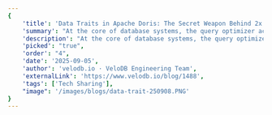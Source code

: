 ```yaml
---
{
    'title': 'Data Traits in Apache Doris: The Secret Weapon Behind 2x Faster Performance',
    'summary': "At the core of database systems, the query optimizer acts as a shrewd strategist, constantly analyzing data traits to devise the optimal execution plans. Apache Doris, a high-performance MPP analytical database, employs a built-in Data Trait analysis mechanism in its optimizer. By uncovering statistical traits and semantic constraints within the data, Data Trait provides fundamental support for query optimization. Let’s explore its power!",
    'description': "At the core of database systems, the query optimizer acts as a shrewd strategist, constantly analyzing data traits to devise the optimal execution plans. Apache Doris, a high-performance MPP analytical database, employs a built-in Data Trait analysis mechanism in its optimizer. By uncovering statistical traits and semantic constraints within the data, Data Trait provides fundamental support for query optimization. Let’s explore its power!",
    'picked': "true",
    'order': "4",
    'date': '2025-09-05',
    'author': 'velodb.io · VeloDB Engineering Team',
    'externalLink': 'https://www.velodb.io/blog/1488',
    'tags': ['Tech Sharing'],
    "image": '/images/blogs/data-trait-250908.PNG'
}
---
```

